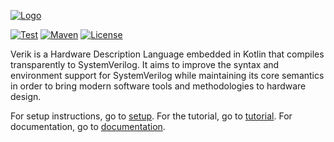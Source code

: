 [![Logo](https://verik.io/logo-banner.png)](https://verik.io)

[![Test](https://github.com/frwang96/verik/actions/workflows/Sanity.yml/badge.svg)](https://github.com/frwang96/verik)
[![Maven](https://maven-badges.herokuapp.com/maven-central/io.verik/verik-core/badge.svg?style=flat)](
https://search.maven.org/search?q=io.verik)
[![License](https://img.shields.io/badge/License-Apache%202.0-blue.svg)](https://opensource.org/licenses/Apache-2.0)

Verik is a Hardware Description Language embedded in Kotlin that compiles transparently to SystemVerilog. It aims to
improve the syntax and environment support for SystemVerilog while maintaining its core semantics in order to bring
modern software tools and methodologies to hardware design.

For setup instructions, go to [setup](https://verik.io/setup/index.html). For the tutorial, go
to [tutorial](https://verik.io/tutorial/index.html). For documentation, go
to [documentation](https://verik.io/docs/index.html).